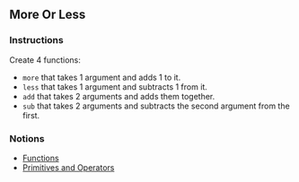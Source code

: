 ## More Or Less

### Instructions

Create 4 functions:
- `more` that takes 1 argument and adds 1 to it.
- `less` that takes 1 argument and subtracts 1 from it.
- `add` that takes 2 arguments and adds them together.
- `sub` that takes 2 arguments and subtracts the second argument from the first.

### Notions

- [Functions](https://nan-academy.github.io/js-training/examples/functions.js)
- [Primitives and Operators](https://nan-academy.github.io/js-training/examples/primitive-and-operators.js)
